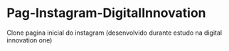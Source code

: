 # Pag-Instagram-DigitalInnovation
Clone pagina inicial do instagram (desenvolvido durante estudo na digital innovation one)
